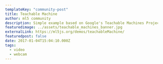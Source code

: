 ```yaml
---
templateKey: "community-post"
title: Teachable Machine
author: ml5 community
description: Simple example based on Google's Teachable Machines Project.
featuredimage: ../assets/teachable_machines_banner.jpg
externalLink: https://ml5js.org/demos/teachableMachine/
featuredpost: false
date: 2017-01-04T15:04:10.000Z
tags:
  - video
  - webcam
---
```


